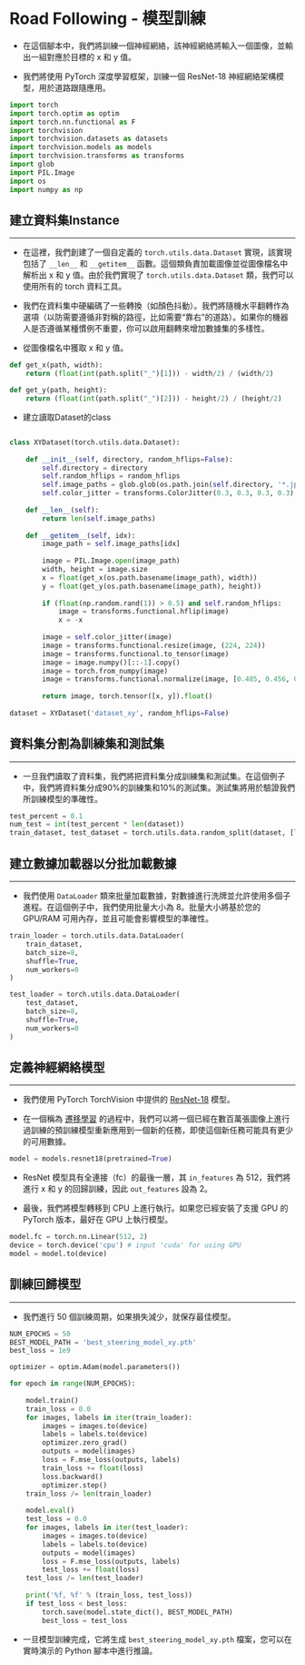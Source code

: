 # **Road Following - 模型訓練**

* 在這個腳本中，我們將訓練一個神經網絡，該神經網絡將輸入一個圖像，並輸出一組對應於目標的 x 和 y 值。

* 我們將使用 PyTorch 深度學習框架，訓練一個 ResNet-18 神經網絡架構模型，用於道路跟隨應用。

                                    
```python
import torch
import torch.optim as optim
import torch.nn.functional as F
import torchvision
import torchvision.datasets as datasets
import torchvision.models as models
import torchvision.transforms as transforms
import glob
import PIL.Image
import os
import numpy as np

```

## 建立資料集Instance
***

* 在這裡，我們創建了一個自定義的 `torch.utils.data.Dataset` 實現，該實現包括了 `__len__` 和 `__getitem__` 函數。這個類負責加載圖像並從圖像檔名中解析出 x 和 y 值。由於我們實現了 `torch.utils.data.Dataset` 類，我們可以使用所有的 torch 資料工具。

* 我們在資料集中硬編碼了一些轉換（如顏色抖動）。我們將隨機水平翻轉作為選項（以防需要遵循非對稱的路徑，比如需要“靠右”的道路）。如果你的機器人是否遵循某種慣例不重要，你可以啟用翻轉來增加數據集的多樣性。

* 從圖像檔名中獲取 x 和 y 值。
                                    
```python
def get_x(path, width):
    return (float(int(path.split("_")[1])) - width/2) / (width/2)

def get_y(path, height):
    return (float(int(path.split("_")[2])) - height/2) / (height/2)
```

* 建立讀取Dataset的class

```python

class XYDataset(torch.utils.data.Dataset):
    
    def __init__(self, directory, random_hflips=False):
        self.directory = directory
        self.random_hflips = random_hflips
        self.image_paths = glob.glob(os.path.join(self.directory, '*.jpg'))
        self.color_jitter = transforms.ColorJitter(0.3, 0.3, 0.3, 0.3)
    
    def __len__(self):
        return len(self.image_paths)
    
    def __getitem__(self, idx):
        image_path = self.image_paths[idx]
        
        image = PIL.Image.open(image_path)
        width, height = image.size
        x = float(get_x(os.path.basename(image_path), width))
        y = float(get_y(os.path.basename(image_path), height))
      
        if (float(np.random.rand(1)) > 0.5) and self.random_hflips:
            image = transforms.functional.hflip(image)
            x = -x
        
        image = self.color_jitter(image)
        image = transforms.functional.resize(image, (224, 224))
        image = transforms.functional.to_tensor(image)
        image = image.numpy()[::-1].copy()
        image = torch.from_numpy(image)
        image = transforms.functional.normalize(image, [0.485, 0.456, 0.406], [0.229, 0.224, 0.225])
        
        return image, torch.tensor([x, y]).float()
    
dataset = XYDataset('dataset_xy', random_hflips=False)

```

                                    
## 資料集分割為訓練集和測試集
***

* 一旦我們讀取了資料集，我們將把資料集分成訓練集和測試集。在這個例子中，我們將資料集分成90%的訓練集和10%的測試集。測試集將用於驗證我們所訓練模型的準確性。

                           
```python
test_percent = 0.1
num_test = int(test_percent * len(dataset))
train_dataset, test_dataset = torch.utils.data.random_split(dataset, [len(dataset) - num_test, num_test])

```

## 建立數據加載器以分批加載數據
***

* 我們使用 `DataLoader` 類來批量加載數據，對數據進行洗牌並允許使用多個子進程。在這個例子中，我們使用批量大小為 8。批量大小將基於您的 GPU/RAM 可用內存，並且可能會影響模型的準確性。

                           
```python
train_loader = torch.utils.data.DataLoader(
    train_dataset,
    batch_size=8,
    shuffle=True,
    num_workers=0
)

test_loader = torch.utils.data.DataLoader(
    test_dataset,
    batch_size=8,
    shuffle=True,
    num_workers=0
)

```

## 定義神經網絡模型
***

* 我們使用 PyTorch TorchVision 中提供的 [ResNet-18](https://github.com/pytorch/vision/blob/master/torchvision/models/resnet.py) 模型。

* 在一個稱為 [遷移學習](https://www.youtube.com/watch?v=yofjFQddwHE) 的過程中，我們可以將一個已經在數百萬張圖像上進行過訓練的預訓練模型重新應用到一個新的任務，即使這個新任務可能具有更少的可用數據。                               

```python
model = models.resnet18(pretrained=True)
```

                                    
* ResNet 模型具有全連接（fc）的最後一層，其 `in_features` 為 512，我們將進行 x 和 y 的回歸訓練，因此 `out_features` 設為 2。

* 最後，我們將模型轉移到 CPU 上進行執行。如果您已經安裝了支援 GPU 的 PyTorch 版本，最好在 GPU 上執行模型。
                     
```python
model.fc = torch.nn.Linear(512, 2)
device = torch.device('cpu') # input 'cuda' for using GPU
model = model.to(device)


```

## 訓練回歸模型
***

* 我們進行 50 個訓練周期，如果損失減少，就保存最佳模型。

                                    
```python
NUM_EPOCHS = 50
BEST_MODEL_PATH = 'best_steering_model_xy.pth'
best_loss = 1e9

optimizer = optim.Adam(model.parameters())

for epoch in range(NUM_EPOCHS):
    
    model.train()
    train_loss = 0.0
    for images, labels in iter(train_loader):
        images = images.to(device)
        labels = labels.to(device)
        optimizer.zero_grad()
        outputs = model(images)
        loss = F.mse_loss(outputs, labels)
        train_loss += float(loss)
        loss.backward()
        optimizer.step()
    train_loss /= len(train_loader)
    
    model.eval()
    test_loss = 0.0
    for images, labels in iter(test_loader):
        images = images.to(device)
        labels = labels.to(device)
        outputs = model(images)
        loss = F.mse_loss(outputs, labels)
        test_loss += float(loss)
    test_loss /= len(test_loader)
    
    print('%f, %f' % (train_loss, test_loss))
    if test_loss < best_loss:
        torch.save(model.state_dict(), BEST_MODEL_PATH)
        best_loss = test_loss

```

* 一旦模型訓練完成，它將生成 `best_steering_model_xy.pth` 檔案，您可以在實時演示的 Python 腳本中進行推論。
